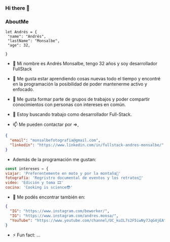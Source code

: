 ### Hi there 👋
### AboutMe
```
let Andrés = {
 "name": "Andrés",
 "lastName": "Monsalbe",
 "age": 32,

}
```

- 🔭 Mi nombre es Andrés Monsalbe, tengo 32 años y soy desarrollador FullStack
- 🌱 Me gusta estar aprendiendo cosas nuevas todo el tiempo y encontré en la programación la posibilidad de poder mantenerme activo y enfocado.
- 👯 Me gusta formar parte de grupos de trabajos y poder compartir conocimientos con personas con intereses en común.
- 🤔 Estoy buscando trabajo como desarrollador Full-Stack. 


- 📫 Me pueden contactar por =>, 
```JSON
{
  "email": "monsalbefotografia@gmail.com",
  "linkedin": "https://www.linkedin.com/in/fullstack-andres-monsalbe/",
}
```

- Además de la programación me gustan:
 ```javascript
const intereses = {
viajar: 'Preferentemente en moto y por la montaña🛵'
fotografía: 'Regristro documental de eventos y los retratos📸'
video: 'Edición y toma 🎞'
cocina: 'Cooking is science😎'
```

- 💬 Me podés encontrar también en: 
```JSON
{
  "IG": "https://www.instagram.com/beworker/",
  "IG": "https://www.instagram.com/andres.monsa/",
  "YouTube": "https://www.youtube.com/channel/UC_kuIL7s2F5iwNy7JqG4jEA",
}
```

- ⚡ Fun fact: ...

